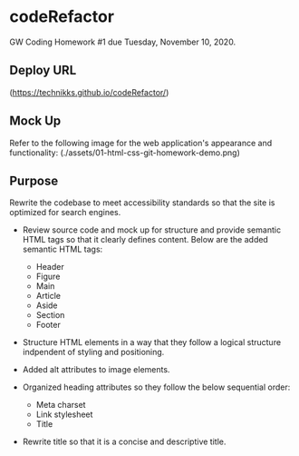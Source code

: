# codeRefactor
GW Coding Homework #1 due Tuesday, November 10, 2020.

## Deploy URL
(https://technikks.github.io/codeRefactor/)

## Mock Up
Refer to the following image for the web application's appearance and functionality:
(./assets/01-html-css-git-homework-demo.png)

## Purpose
Rewrite the codebase to meet accessibility standards so that the site is optimized for search engines.

* Review source code and mock up for structure and provide semantic HTML tags so that it clearly defines content. Below are the added semantic HTML tags: 
    * Header
    * Figure
    * Main
    * Article
    * Aside
    * Section
    * Footer

* Structure HTML elements in a way that they follow a logical structure indpendent of styling and positioning.

* Added alt attributes to image elements.

* Organized heading attributes so they follow the below sequential order: 
    * Meta charset
    * Link stylesheet
    * Title 

* Rewrite title so that it is a concise and descriptive title.

